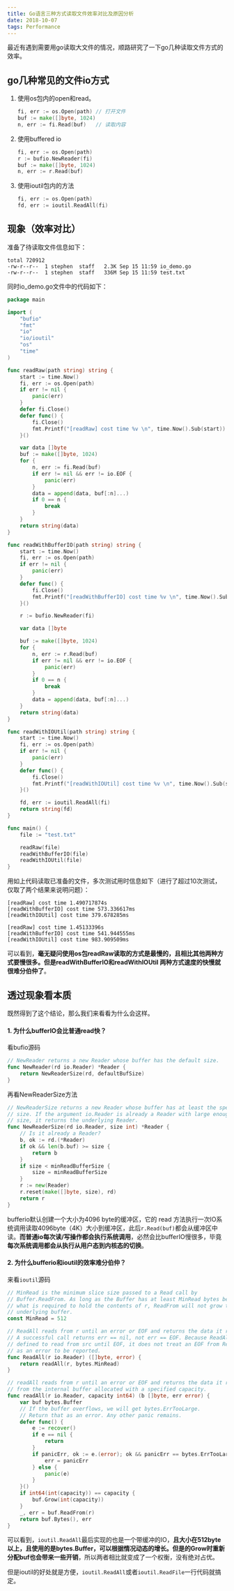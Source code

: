 ```yaml
---
title: Go语言三种方式读取文件效率对比及原因分析
date: 2018-10-07
tags: Performance
---
```


最近有遇到需要用go读取大文件的情况，顺路研究了一下go几种读取文件方式的效率。

## go几种常见的文件io方式

1. 使用os包内的open和read。

   ```go
   fi, err := os.Open(path) // 打开文件
   buf := make([]byte, 1024)
   n, err := fi.Read(buf)   // 读取内容
   ```

2. 使用buffered io

   ```go
   fi, err := os.Open(path)
   r := bufio.NewReader(fi)
   buf := make([]byte, 1024)
   n, err := r.Read(buf)
   ```

3. 使用ioutil包内的方法

   ```go
   fi, err := os.Open(path)
   fd, err := ioutil.ReadAll(fi)
   ```

## 现象（效率对比）

准备了待读取文件信息如下：

```shel
total 720912
-rw-r--r--  1 stephen  staff   2.3K Sep 15 11:59 io_demo.go
-rw-r--r--  1 stephen  staff   336M Sep 15 11:59 test.txt
```

同时io_demo.go文件中的代码如下：

```go
package main

import (
	"bufio"
	"fmt"
	"io"
	"io/ioutil"
	"os"
	"time"
)

func readRaw(path string) string {
	start := time.Now()
	fi, err := os.Open(path)
	if err != nil {
		panic(err)
	}
	defer fi.Close()
	defer func() {
		fi.Close()
		fmt.Printf("[readRaw] cost time %v \n", time.Now().Sub(start))
	}()

	var data []byte
	buf := make([]byte, 1024)
	for {
		n, err := fi.Read(buf)
		if err != nil && err != io.EOF {
			panic(err)
		}
		data = append(data, buf[:n]...)
		if 0 == n {
			break
		}
	}
	return string(data)
}

func readWithBufferIO(path string) string {
	start := time.Now()
	fi, err := os.Open(path)
	if err != nil {
		panic(err)
	}
	defer func() {
		fi.Close()
		fmt.Printf("[readWithBufferIO] cost time %v \n", time.Now().Sub(start))
	}()

	r := bufio.NewReader(fi)

	var data []byte

	buf := make([]byte, 1024)
	for {
		n, err := r.Read(buf)
		if err != nil && err != io.EOF {
			panic(err)
		}
		if 0 == n {
			break
		}
		data = append(data, buf[:n]...)
	}
	return string(data)
}

func readWithIOUtil(path string) string {
	start := time.Now()
	fi, err := os.Open(path)
	if err != nil {
		panic(err)
	}
	defer func() {
		fi.Close()
		fmt.Printf("[readWithIOUtil] cost time %v \n", time.Now().Sub(start))
	}()

	fd, err := ioutil.ReadAll(fi)
	return string(fd)
}

func main() {
	file := "test.txt"

	readRaw(file)
	readWithBufferIO(file)
	readWithIOUtil(file)
}
```

用如上代码读取已准备的文件，多次测试用时信息如下（进行了超过10次测试，仅取了两个结果来说明问题）：

```shell
[readRaw] cost time 1.490717874s
[readWithBufferIO] cost time 573.336617ms
[readWithIOUtil] cost time 379.678285ms
```

```shell
[readRaw] cost time 1.45133396s
[readWithBufferIO] cost time 541.944555ms
[readWithIOUtil] cost time 983.909509ms
```

可以看到，**毫无疑问使用os包readRaw读取的方式是最慢的，且相比其他两种方式要慢很多。但是readWithBufferIO和readWithIOUtil 两种方式速度的快慢就很难分伯仲了**。

## 透过现象看本质

既然得到了这个结论，那么我们来看看为什么会这样。

#### 1. 为什么bufferIO会比普通read快？

看bufio源码

```go
// NewReader returns a new Reader whose buffer has the default size.
func NewReader(rd io.Reader) *Reader {
	return NewReaderSize(rd, defaultBufSize)
}
```

再看NewReaderSize方法

```go
// NewReaderSize returns a new Reader whose buffer has at least the specified
// size. If the argument io.Reader is already a Reader with large enough
// size, it returns the underlying Reader.
func NewReaderSize(rd io.Reader, size int) *Reader {
	// Is it already a Reader?
	b, ok := rd.(*Reader)
	if ok && len(b.buf) >= size {
		return b
	}
	if size < minReadBufferSize {
		size = minReadBufferSize
	}
	r := new(Reader)
	r.reset(make([]byte, size), rd)
	return r
}
```

bufferio默认创建一个大小为4096 byte的缓冲区，它的 read 方法执行一次IO系统调用读取4096byte（4K）大小到缓冲区，此后`r.Read(buf)`都会从缓冲区中读。**而普通io每次读/写操作都会执行系统调用**，必然会比bufferIO慢很多，毕竟**每次系统调用都会从执行从用户态到内核态的切换**。

#### 2. 为什么bufferio和ioutil的效率难分伯仲？

来看`ioutil`源码

```go
// MinRead is the minimum slice size passed to a Read call by
// Buffer.ReadFrom. As long as the Buffer has at least MinRead bytes beyond
// what is required to hold the contents of r, ReadFrom will not grow the
// underlying buffer.
const MinRead = 512

// ReadAll reads from r until an error or EOF and returns the data it read.
// A successful call returns err == nil, not err == EOF. Because ReadAll is
// defined to read from src until EOF, it does not treat an EOF from Read
// as an error to be reported.
func ReadAll(r io.Reader) ([]byte, error) {
	return readAll(r, bytes.MinRead)
}

// readAll reads from r until an error or EOF and returns the data it read
// from the internal buffer allocated with a specified capacity.
func readAll(r io.Reader, capacity int64) (b []byte, err error) {
	var buf bytes.Buffer
	// If the buffer overflows, we will get bytes.ErrTooLarge.
	// Return that as an error. Any other panic remains.
	defer func() {
		e := recover()
		if e == nil {
			return
		}
		if panicErr, ok := e.(error); ok && panicErr == bytes.ErrTooLarge {
			err = panicErr
		} else {
			panic(e)
		}
	}()
	if int64(int(capacity)) == capacity {
		buf.Grow(int(capacity))
	}
	_, err = buf.ReadFrom(r)
	return buf.Bytes(), err
}
```

可以看到，`ioutil.ReadAll`最后实现的也是一个带缓冲的IO，**且大小在512byte以上，且使用的是bytes.Buffer，可以根据情况动态的增长。但是的Grow时重新分配buf也会带来一些开销**，所以两者相比就变成了一个权衡，没有绝对占优。

但是ioutil的好处就是方便，`ioutil.ReadAll`或者`ioutil.ReadFile`一行代码就搞定。